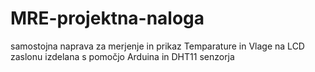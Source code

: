 # MRE-projektna-naloga
samostojna naprava za merjenje in prikaz Temparature in Vlage na LCD zaslonu izdelana s pomočjo Arduina in DHT11 senzorja
